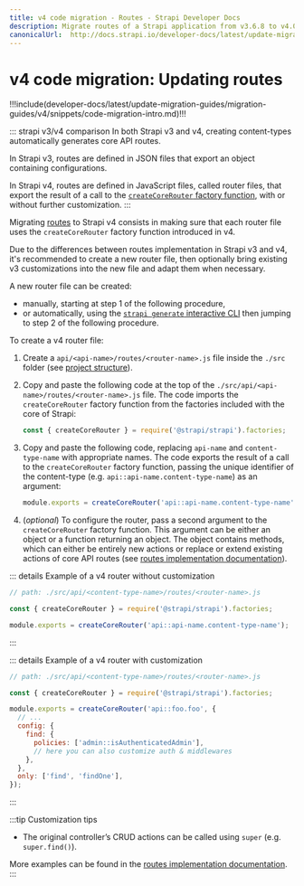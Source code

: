```yaml
---
title: v4 code migration - Routes - Strapi Developer Docs
description: Migrate routes of a Strapi application from v3.6.8 to v4.0.x
canonicalUrl:  http://docs.strapi.io/developer-docs/latest/update-migration-guides/migration-guides/v4/code/backend/routes.html
---
```


# v4 code migration: Updating routes

!!!include(developer-docs/latest/update-migration-guides/migration-guides/v4/snippets/code-migration-intro.md)!!!

::: strapi v3/v4 comparison
In both Strapi v3 and v4, creating content-types automatically generates core API routes.

In Strapi v3, routes are defined in JSON files that export an object containing configurations.

In Strapi v4, routes are defined in JavaScript files, called router files, that export the result of a call to the [`createCoreRouter` factory function](/developer-docs/latest/development/backend-customization/routes.md#configuring-core-routers), with or without further customization.
:::

Migrating [routes](/developer-docs/latest/development/backend-customization/routes.md) to Strapi v4 consists in making sure that each router file uses the `createCoreRouter` factory function introduced in v4.

Due to the differences between routes implementation in Strapi v3 and v4, it's recommended to create a new router file, then optionally bring existing v3 customizations into the new file and adapt them when necessary.

A new router file can be created:

- manually, starting at step 1 of the following procedure,
- or automatically, using the [`strapi generate` interactive CLI](/developer-docs/latest/developer-resources/cli/CLI.md#strapi-generate) then jumping to step 2 of the following procedure.
<!-- ? I noticed the strapi generate CLI generates an empty router and not a call to createCoreRouter, is it intended ? -->

To create a v4 router file:

1. Create a `api/<api-name>/routes/<router-name>.js` file inside the `./src` folder (see [project structure](/developer-docs/latest/setup-deployment-guides/file-structure.md)).

2. Copy and paste the following code at the top of the `./src/api/<api-name>/routes/<router-name>.js` file. The code imports the `createCoreRouter` factory function from the factories included with the core of Strapi:

    ```js
    const { createCoreRouter } = require('@strapi/strapi').factories;
    ```

3. Copy and paste the following code, replacing `api-name` and `content-type-name` with appropriate names. The code exports the result of a call to the `createCoreRouter` factory function, passing the unique identifier of the content-type (e.g. `api::api-name.content-type-name`) as an argument:

    ```js
    module.exports = createCoreRouter('api::api-name.content-type-name')
    ```

4. (_optional_) To configure the router, pass a second argument to the `createCoreRouter` factory function. This argument can be either an object or a function returning an object. The object contains methods, which can either be entirely new actions or replace or extend existing actions of core API routes (see [routes implementation documentation](/developer-docs/latest/development/backend-customization/routes.md#implementation)).

::: details Example of a v4 router without customization

  ```jsx
  // path: ./src/api/<content-type-name>/routes/<router-name>.js

  const { createCoreRouter } = require('@strapi/strapi').factories;

  module.exports = createCoreRouter('api::api-name.content-type-name');
  ```

:::

::: details Example of a v4 router with customization

  ```jsx
  // path: ./src/api/<content-type-name>/routes/<router-name>.js

  const { createCoreRouter } = require('@strapi/strapi').factories;

  module.exports = createCoreRouter('api::foo.foo', {
    // ...
    config: {
      find: {
        policies: ['admin::isAuthenticatedAdmin'],
        // here you can also customize auth & middlewares
      },
    },
    only: ['find', 'findOne'],
  });

  ```

:::

:::tip Customization tips

- The original controller’s CRUD actions can be called using `super` (e.g. `super.find()`).

More examples can be found in the [routes implementation documentation](/developer-docs/latest/development/backend-customization/routes.md#implementation).
:::

<!-- TODO: add a conclusion or links for other steps -->
